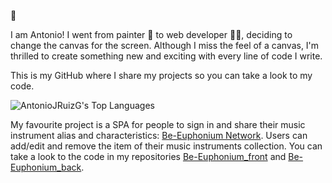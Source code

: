 👋

I am Antonio! I went from painter 🎨 to web developer 👩‍💻, deciding to change the canvas for the screen. Although I miss the feel of a canvas, I'm thrilled to create something new and exciting with every line of code I write.

This is my GitHub where I share my projects so you can take a look to my code.

![AntonioJRuizG's Top Languages](https://github-readme-stats.vercel.app/api/top-langs/?username=AntonioJRuizG&theme=default&show_icons=true&hide_border=true&layout=compact)

My favourite project is a SPA for people to sign in and share their music instrument alias and characteristics: [Be-Euphonium Network](https://beeuphonium.netlify.app/). Users can add/edit and remove the item of their music instruments collection. You can take a look to the code in my repositories [Be-Euphonium_front](https://github.com/AntonioJRuizG/Be-Euphonium_front) and [Be-Euphonium_back](https://github.com/AntonioJRuizG/Be-Euphonium_back).
